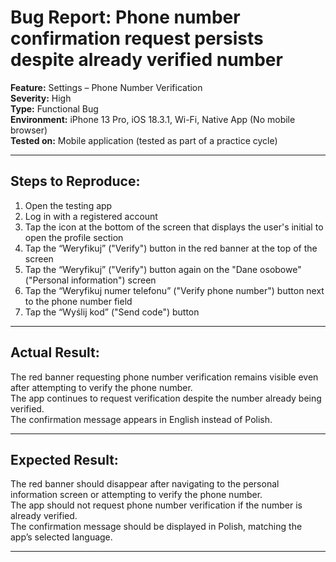 # Bug Report: Phone number confirmation request persists despite already verified number

**Feature:** Settings – Phone Number Verification  
**Severity:** High  
**Type:** Functional Bug  
**Environment:** iPhone 13 Pro, iOS 18.3.1, Wi-Fi, Native App (No mobile browser)  
**Tested on:** Mobile application (tested as part of a practice cycle)

---

## Steps to Reproduce:
1. Open the testing app  
2. Log in with a registered account  
3. Tap the icon at the bottom of the screen that displays the user's initial to open the profile section  
4. Tap the “Weryfikuj” ("Verify") button in the red banner at the top of the screen  
5. Tap the “Weryfikuj” ("Verify") button again on the "Dane osobowe" ("Personal information") screen  
6. Tap the “Weryfikuj numer telefonu” ("Verify phone number") button next to the phone number field  
7. Tap the “Wyślij kod” ("Send code") button

---

## Actual Result:
The red banner requesting phone number verification remains visible even after attempting to verify the phone number.  
The app continues to request verification despite the number already being verified.  
The confirmation message appears in English instead of Polish.

---

## Expected Result:
The red banner should disappear after navigating to the personal information screen or attempting to verify the phone number.  
The app should not request phone number verification if the number is already verified.  
The confirmation message should be displayed in Polish, matching the app’s selected language.

---
